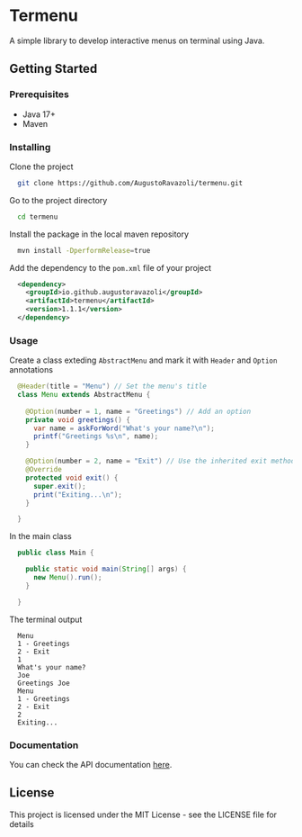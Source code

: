 # Termenu

A simple library to develop interactive menus on terminal using Java.

## Getting Started

### Prerequisites

* Java 17+
* Maven

### Installing

Clone the project

```bash
  git clone https://github.com/AugustoRavazoli/termenu.git
```

Go to the project directory

```bash
  cd termenu
```

Install the package in the local maven repository
```bash
  mvn install -DperformRelease=true
```

Add the dependency to the `pom.xml` file of your project
```xml
  <dependency>
    <groupId>io.github.augustoravazoli</groupId>
    <artifactId>termenu</artifactId>
    <version>1.1.1</version>
  </dependency>
```

### Usage

Create a class exteding `AbstractMenu` and mark it with `Header` and `Option` annotations
```java
  @Header(title = "Menu") // Set the menu's title
  class Menu extends AbstractMenu {
 
    @Option(number = 1, name = "Greetings") // Add an option
    private void greetings() {
      var name = askForWord("What's your name?\n");
      printf("Greetings %s\n", name);
    }

    @Option(number = 2, name = "Exit") // Use the inherited exit method to exit this menu
    @Override
    protected void exit() {
      super.exit();
      print("Exiting...\n");
    }

  }
```

In the main class
```java
  public class Main {

    public static void main(String[] args) {
      new Menu().run();
    }

  }
```

The terminal output
```console
  Menu
  1 - Greetings
  2 - Exit
  1
  What's your name?
  Joe
  Greetings Joe
  Menu
  1 - Greetings
  2 - Exit
  2
  Exiting...
```

### Documentation

You can check the API documentation [here](https://augustoravazoli.github.io/termenu/apidocs).

## License

This project is licensed under the MIT License - see the LICENSE file for details
